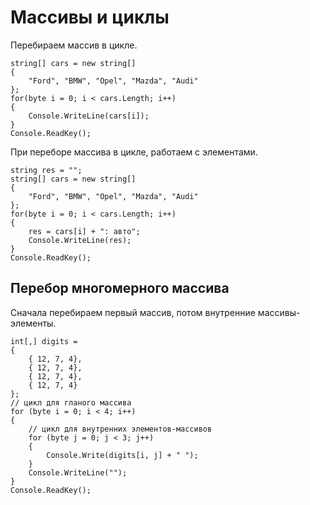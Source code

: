 # Массивы и циклы
Перебираем массив в цикле.

    string[] cars = new string[]
    {
        "Ford", "BMW", "Opel", "Mazda", "Audi"
    };
    for(byte i = 0; i < cars.Length; i++)
    {
        Console.WriteLine(cars[i]);
    }
    Console.ReadKey();

При переборе массива в цикле, работаем с элементами.

    string res = "";
    string[] cars = new string[]
    {
        "Ford", "BMW", "Opel", "Mazda", "Audi"
    };
    for(byte i = 0; i < cars.Length; i++)
    {
        res = cars[i] + ": авто";
        Console.WriteLine(res);
    }
    Console.ReadKey();

## Перебор многомерного массива
Сначала перебираем первый массив, потом внутренние массивы-элементы.

    int[,] digits =
    {
        { 12, 7, 4},
        { 12, 7, 4},
        { 12, 7, 4},
        { 12, 7, 4}
    };
    // цикл для гланого массива
    for (byte i = 0; i < 4; i++)
    {
        // цикл для внутренних элементов-массивов
        for (byte j = 0; j < 3; j++)
        {
            Console.Write(digits[i, j] + " ");
        }
        Console.WriteLine("");
    }
    Console.ReadKey();

